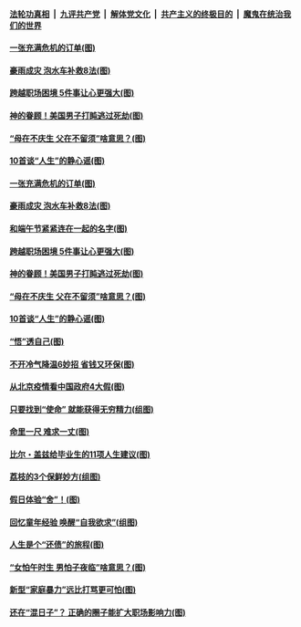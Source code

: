 ####  [法轮功真相](../../../../basic/blob/master/README.md?t=06242102) &nbsp;|&nbsp; [九评共产党](../../../../9ping.md/blob/master/README.md?t=06242102) &nbsp;|&nbsp; [解体党文化](../../../../jtdwh.md/blob/master/README.md?t=06242102)  &nbsp;|&nbsp; [共产主义的终极目的](../../../../gczydzjmd.md/blob/master/README.md?t=06242102) &nbsp;|&nbsp; [魔鬼在统治我们的世界](../../../../mgztzwmdsj.md/blob/master/README.md?t=06242102) 

#### [一张充满危机的订单(图)](../pages/p8/936981.md?t=06242102) 

#### [豪雨成灾 泡水车补救8法(图)](../pages/p8/937526.md?t=06242102) 

#### [跨越职场困境 5件事让心更强大(图)](../pages/p8/937375.md?t=06242102) 

#### [神的眷顾！美国男子打盹逃过死劫(图)](../pages/p8/936985.md?t=06242102) 

#### [“母在不庆生 父在不留须”啥意思？(图)](../pages/p8/937234.md?t=06242102) 

#### [10首谈“人生”的静心谣(图)](../pages/p8/936965.md?t=06242102) 

#### [一张充满危机的订单(图)](../pages/p8/936981.md?t=06242102) 

#### [豪雨成灾 泡水车补救8法(图)](../pages/p8/937526.md?t=06242102) 

#### [和端午节紧紧连在一起的名字(图)](../pages/p8/937448.md?t=06242102) 

#### [跨越职场困境 5件事让心更强大(图)](../pages/p8/937375.md?t=06242102) 

#### [神的眷顾！美国男子打盹逃过死劫(图)](../pages/p8/936985.md?t=06242102) 

#### [“母在不庆生 父在不留须”啥意思？(图)](../pages/p8/937234.md?t=06242102) 

#### [10首谈“人生”的静心谣(图)](../pages/p8/936965.md?t=06242102) 

#### [“悟”透自己(图)](../pages/p8/936972.md?t=06242102) 

#### [不开冷气降温6妙招 省钱又环保(图)](../pages/p8/937329.md?t=06242102) 

#### [从北京疫情看中国政府4大假(图)](../pages/p8/937196.md?t=06242102) 

#### [只要找到“使命” 就能获得无穷精力(组图)](../pages/p8/937159.md?t=06242102) 

#### [命里一尺 难求一丈(图)](../pages/p8/936782.md?t=06242102) 

#### [比尔・盖兹给毕业生的11项人生建议(图)](../pages/p8/936231.md?t=06242102) 

#### [荔枝的3个保鲜妙方(组图)](../pages/p8/936950.md?t=06242102) 

#### [假日体验“舍”！(图)](../pages/p8/937183.md?t=06242102) 

#### [回忆童年经验 唤醒“自我欲求”(组图)](../pages/p8/937082.md?t=06242102) 

#### [人生是个“还债”的旅程(图)](../pages/p8/936768.md?t=06242102) 

#### [“女怕午时生 男怕子夜临”啥意思？(图)](../pages/p8/937081.md?t=06242102) 

#### [新型“家庭暴力”远比打骂更可怕(图)](../pages/p8/936230.md?t=06242102) 

#### [还在“混日子”？ 正确的圈子能扩大职场影响力(图)](../pages/p8/937049.md?t=06242102) 

